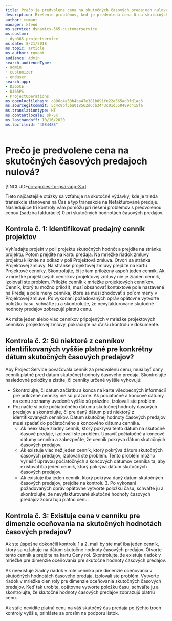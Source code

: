 ```yaml
---
title: Prečo je predvolene cena na skutočných časových predajoch nulová?
description: Riešenie problémov, keď je predvolená cena 0 na skutočných hodnotách času predaja.
author: rumant
manager: kfend
ms.service: dynamics-365-customerservice
ms.custom:
- dyn365-projectservice
ms.date: 8/21/2018
ms.topic: article
ms.author: rumant
audience: Admin
search.audienceType:
- admin
- customizer
- enduser
search.app:
- D365CE
- D365PS
- ProjectOperations
ms.openlocfilehash: c886c4a53b4ba47e381b891fe22a565ad8fd1ac6
ms.sourcegitcommit: 5c4c9bf3ba018562d6cb3443c01d550489c415fa
ms.translationtype: HT
ms.contentlocale: sk-SK
ms.lasthandoff: 10/16/2020
ms.locfileid: "4084488"
---
```

# <a name="why-is-price-defaulting-to-zero-on-time-sales-actuals"></a>Prečo je predvolene cena na skutočných časových predajoch nulová?

[!INCLUDE[cc-applies-to-psa-app-3.x](../includes/cc-applies-to-psa-app-3x.md)]

Tieto najčastejšie otázky sa vzťahuje na skutočné výdavky, kde je trieda transakcie stanovená na Čas a typ transakcie na Nefakturované predaje. Nasledujúce tri kontroly vám pomôžu pri riešení problémov s predvolenou cenou (sadzba fakturácie) 0 pri skutočných hodnotách časových predajov.

## <a name="check-1-identify-the-sales-price-list-for-the-project"></a>Kontrola č. 1: Identifikovať predajný cenník projektov

Vyhľadajte projekt v poli projektu skutočných hodnôt a prejdite na stránku projektu. Potom prejdite na kartu predaja. Na mriežke riadok zmluvy projektu kliknite na odkaz v poli Projektová zmluva. Otvorí sa stránka Projektovej zmluvy. Na stránke projektovej zmluvy prejdite na kartu Projektové cenníky. Skontrolujte, či je tam priložený aspoň jeden cenník. Ak v mriežke projektových cenníkov projektovej zmluvy nie je žiaden cenník, izolovali ste problém. Priložte cenník k mriežke projektových cenníkov. Cenník, ktorý tu možno priložiť, musí obsahovať kontextové pole nastavené na Predaj a pole meny cenníka, ktoré sa musí zhodovať s poľom meny v Projektovej zmluve. Po vykonaní požadovaných opráv opätovne vytvorte položku času, schváľte ju a skontrolujte, že nevyfakturované skutočné hodnoty predajov zobrazujú platnú cenu. 

Ak máte jeden alebo viac cenníkov pripojených v mriežke projektových cenníkov projektovej zmluvy, pokračujte na ďalšiu kontrolu v dokumente.

## <a name="check-2-are-any-of-the-price-lists-identified-above-valid-for-the-specific-date-of-the-time-sales-actual"></a>Kontrola č. 2: Sú niektoré z cenníkov identifikovaných vyššie platné pre konkrétny dátum skutočných časových predajov?

Aby Project Service považovala cenník za predvolenú cenu, musí byť daný cenník platné pred dátum skutočnej hodnoty časového predaja. Skontrolujte nasledovné položky a zistite, či cenníky určené vyššie vyhovujú:
- Skontrolujte, či dátum začiatku a konca na karte všeobecných informácií pre priložené cenníky nie sú prázdne. Ak počiatočné a koncové dátumy na cenu zoznamy uvedené vyššie sú prázdne, izolovali ste problém. 
- Poznačte si pole počiatočného dátumu skutočnej hodnoty časových predajov a skontrolujte, či pre daný dátum platí niektorý z identifikovaných cenníkov. Dátum skutočnej hodnoty časových predajov musí spadať do počiatočného a koncového dátumu cenníka. 
    - Ak neexistuje žiadny cenník, ktorý pokrýva tento dátum na skutočné časové predaje, izolovali ste problém. Upraviť počiatočné a koncové dátumy cenníka a zabezpečte, že cenník pokrýva dátum skutočných časových predajov. 
    - Ak existuje viac než jeden cenník, ktorý pokrýva dátum skutočných časových predajov, izolovali ste problém. Tento problém možno vyriešiť úpravou počiatočných a koncových dátumov cenníka ta, aby existoval iba jeden cenník, ktorý pokrýva dátum skutočných časových predajov. 
    - Ak existuje iba jeden cenník, ktorý pokrýva daný dátum skutočných časových predajov, prejdite na kontrolu 3.
Po vykonaní požadovaných opráv opätovne vytvorte položku času, schváľte ju a skontrolujte, že nevyfakturované skutočné hodnoty časových predajov zobrazujú platnú cenu.

## <a name="check-3-is-there-a-price-in-the-price-list-for-the-pricing-dimensions-on-the-time-sales-actual"></a>Kontrola č. 3: Existuje cena v cenníku pre dimenzie oceňovania na skutočných hodnotách časových predajov?

Ak ste úspešne dokončili kontrolu 1 a 2, mali by ste mať iba jeden cenník, ktorý sa vzťahuje na dátum skutočne hodnoty časových predajov. Otvorte tento cenník a prejdite na kartu Ceny rol. Skontrolujte, že existuje riadok v mriežke pre dimenzie oceňovania pre skutočné hodnoty časových predajov.

Ak neexistuje žiadny riadok v role cenníka pre dimenzie oceňovania v skutočných hodnotách časového predaja, izolovali ste problém. Vytvorte riadok v mriežke cien roly pre dimenzie oceňovania skutočných časových predajov. Keď tak urobíte, opätovne vytvorte položku času, schváľte ju a skontrolujte, že skutočné hodnoty časových predajov zobrazujú platnú cenu.

Ak stále nevidíte platnú cenu na váš skutočný čas predaja po týchto troch kontroly vyššie, prihláste sa prosím na podporu lístok. 

